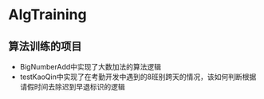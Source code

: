 # AlgTraining

## 算法训练的项目
* BigNumberAdd中实现了大数加法的算法逻辑
* testKaoQin中实现了在考勤开发中遇到的8班别跨天的情况，该如何判断根据请假时间去除迟到早退标识的逻辑
